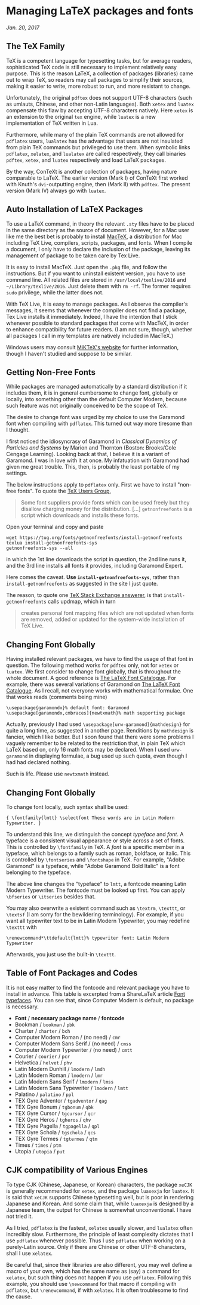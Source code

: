 # Managing LaTeX packages and fonts
*Jan. 20, 2017*

## The TeX Family

TeX is a competent language for typesetting tasks, but for average readers, sophisticated TeX code is still necessary to implement relatively easy purpose. This is the reason LaTeX, a collection of packages (libraries) came out to wrap TeX, so readers may call packages to simplify their sources, making it easier to write, more robust to run, and more resistant to change.

Unfortunately, the original `pdftex` does not support UTF-8 characters (such as umlauts, Chinese, and other non-Latin languages). Both `xetex` and `luatex` compensate this flaw by accepting UTF-8 characters natively. Here `xetex` is an extension to the original `tex` engine, while `luatex` is a new implementation of TeX written in Lua. 

Furthermore, while many of the plain TeX commands are not allowed for `pdflatex` users, `lualatex` has the advantage that users are not insulated from plain TeX commands but privileged to use them. When symbolic links `pdflatex`, `xelatex`, and `lualatex` are called respectively, they call binaries `pdftex`, `xetex`, and `luatex` respectively and load LaTeX packages.

By the way, ConTeXt is another collection of packages, having nature comparable to LaTeX. The earlier version (Mark I) of ConTeXt first worked with Knuth's `dvi`-outputting engine, then (Mark II) with `pdftex`. The present version (Mark IV) always go with `luatex`.

## Auto Installation of LaTeX Packages

To use a LaTeX command, in theory the relevant `.sty` files have to be placed in the same directory as the source of document. However, for a Mac user like me the best bet is probably to install [MacTeX](http://www.tug.org/mactex/), a distribution for Mac including TeX Live, compilers, scripts, packages, and fonts. When I compile a document, I only have to declare the inclusion of the package, leaving its management of package to be taken care by Tex Live.

It is easy to install MacTeX. Just open the `.pkg` file, and follow the instructions. But if you want to uninstall existent version, you have to use command line. All related files are stored in 
`/usr/local/texlive/2016` and `~/Library/texlive/2016`. Just delete them with `rm -rf`. The former requires `sudo` privilege, while the latter does not.

With TeX Live, it is easy to manage packages. As I observe the compiler's messages, it seems that whenever the compiler does not find a package, Tex Live installs it immediately. Indeed, I have the intention that I stick whenever possible to standard packages that come with MacTeX, in order to enhance compatibility for future readers. (I am not sure, though, whether all packages I call in my templates are natively included in MacTeX.)

Windows users may consult [MiKTeX's website](https://miktex.org/) for further information, though I haven't studied and suppose to be similar.

## Getting Non-Free Fonts

While packages are managed automatically by a standard distribution if it includes them, it is in general cumbersome to change font, globally or locally, into something other than the default Computer Modern, because such feature was not originally conceived to be the scope of TeX.

The desire to change font was urged by my choice to use the Garamond font when compiling with `pdflatex`. This turned out way more tiresome than I thought. 

I first noticed the idiosyncrasy of Garamond in *Classical Dynamics of Particles and Systems* by Marion and Thornton (Boston: Brooks/Cole Cengage Learning). Looking back at that, I believe it is a variant of Garamond. I was in love with it at once. My infatuation with Garamond had given me great trouble. This, then, is probably the least portable of my settings.

The below instructions apply to `pdflatex` only. First we have to install "non-free fonts". To quote the [TeX Users Group](https://www.tug.org/fonts/getnonfreefonts/),

>Some font suppliers provide fonts which can be used freely but they disallow charging money for the distribution. \[...\] `getnonfreefonts` is a script which downloads and installs these fonts.

Open your terminal and copy and paste

    wget https://tug.org/fonts/getnonfreefonts/install-getnonfreefonts
    texlua install-getnonfreefonts-sys
    getnonfreefonts-sys --all

in which the 1st line downloads the script in question, the 2nd line runs it, and the 3rd line installs all fonts it provides, including Garamond Expert.

Here comes the caveat. **Use `install-getnonfreefonts-sys`**, rather than `install-getnonfreefonts` as suggested in the site I just quote.

The reason, to quote one [TeX Stack Exchange answerer](http://tex.stackexchange.com/questions/255709/why-shouldnt-i-use-getnonfreefonts-to-install-additional-fonts-why-shouldnt-i), is that `install-getnonfreefonts` calls updmap, which in turn

>creates personal font mapping files which are not updated when fonts are removed, added or updated for the system-wide installation of TeX Live.

## Changing Font Globally

Having installed relevant packages, we have to find the usage of that font in question. The following method works for `pdftex` only, not for `xetex` or `luatex`. We first consider to change font globally, that is throughout the whole document. A good reference is [The LaTeX Font Catalogue](http://www.tug.dk/FontCatalogue/). For example, there was several variations of Garamond on [The LaTeX Font Catalogue](http://www.tug.dk/FontCatalogue/). As I recall, not everyone works with mathematical formulae. One that works reads (comments being mine)

    \usepackage{garamondx}% default font: Garamond
    \usepackage[garamondx,cmbraces]{newtxmath}% math supporting package

Actually, previously I had used `\usepackage[urw-garamond]{mathdesign}` for quite a long time, as suggested in another page. Renditions by `mathdesign` is fancier, which I like better. But I soon found that there were some problems I vaguely remember to be related to the restriction that, in plain TeX which LaTeX based on, only 16 math fonts may be declared. When I used `urw-garamond` in displaying formulae, a bug used up such quota, even though I had had declared nothing.

Such is life. Please use `newtxmath` instead.

## Changing Font Globally

To change font locally, such syntax shall be used:

    { \fontfamily{lmtt} \selectfont These words are in Latin Modern Typewriter. }

To understand this line, we distinguish the concept *typeface* and *font*. A typeface is a consistent visual appearance or style across a set of fonts. This is controlled by `\fontfamily` in TeX. A *font* is a specific member in a typeface, which belongs to a family such as roman, boldface, or italic. This is controlled by `\fontseries` and `\fontshape` in TeX. For example, "Adobe Garamond" is a typeface, while "Adobe Garamond Bold Italic" is a font belonging to the typeface.

The above line changes the "typeface" to `lmtt`, a fontcode meaning Latin Modern Typewriter. The fontcode must be looked up first. You can apply `\bfseries` or `\itseries` besides that.

You may also overwrite a existent command such as `\textrm`, `\texttt`, or `\textsf` (I am sorry for the bewildering terminology). For example, if you want all typewriter text to be in Latin Modern Typewriter, you may redefine `\texttt` with

    \renewcommand*\ttdefault{lmtt}% typewriter font: Latin Modern Typewriter

Afterwards, you just use the built-in `\texttt`.

## Table of Font Packages and Codes

It is not easy matter to find the fontcode and relevant package you have to install in advance. This table is excerpted from a ShareLaTeX article [Font typefaces](https://www.sharelatex.com/learn/Font_typefaces). You can see that, since Computer Modern is default, no package is necessary.

* **Font** / **necessary package name** / **fontcode**
* Bookman / `bookman` / `pbk`
* Charter / `charter` / `bch`
* Computer Modern Roman / (no need) / `cmr`
* Computer Modern Sans Serif / (no need) / `cmss`
* Computer Modern Typewriter / (no need) / `cmtt`
* Courier / `courier` / `pcr`
* Helvetica / `helvet` / `phv`
* Latin Modern Dunhill / `lmodern` / `lmdh`
* Latin Modern Roman / `lmodern` / `lmr`
* Latin Modern Sans Serif / `lmodern` / `lmss`
* Latin Modern Sans Typewriter / `lmodern` / `lmtt`
* Palatino / `palatino` / `ppl`
* TEX Gyre Adventor / `tgadventor` / `qag`
* TEX Gyre Bonum / `tgbonum` / `qbk`
* TEX Gyre Cursor / `tgcursor` / `qcr`
* TEX Gyre Heros / `tgheros` / `qhv`
* TEX Gyre Pagella / `tgpagella` / `qpl`
* TEX Gyre Schola / `tgschola` / `qcs`
* TEX Gyre Termes / `tgtermes` / `qtm`
* Times / `times` / `ptm`
* Utopia / `utopia` / `put`

## CJK compatibility of Various Engines

To type CJK (Chinese, Japanese, or Korean) characters, the package `xeCJK` is generally recommended for `xetex`, and the package `luaxexja` for `luatex`. It is said that `xeCJK` supports Chinese typesetting well, but is poor in rendering Japanese and Korean. And some claim that, while `luaxexja` is designed by a Japanese team, the output for Chinese is somewhat unconventional. I have not tried it.

As I tried, `pdflatex` is the fastest, `xelatex` usually slower, and `lualatex` often incredibly slow. Furthermore, the principle of least complexity dictates that I use `pdflatex` whenever possible. Thus I use `pdflatex` when working on a purely-Latin source. Only if there are Chinese or other UTF-8 characters, shall I use `xelatex`. 

Be careful that, since their libraries are also different, you may well define a macro of your own, which has the same name as (say) a command for `xelatex`, but such thing does not happen if you use `pdflatex`. Following this example, you should use `\newcommand` for that macro if compiling with `pdflatex`, but `\renewcommand`, if with `xelatex`. It is often troublesome to find the cause.
